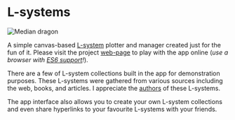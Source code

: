 # L-systems

![Median dragon](https://amphiluke.github.io/l-systems/img/dragon.png)

A simple canvas-based [L-system](https://en.wikipedia.org/wiki/L-system) plotter and manager created just for the fun of it. Please visit the project [web-page](https://amphiluke.github.io/l-systems/) to play with the app online (*use a browser with [ES6 support](https://kangax.github.io/compat-table/es6/)!*).

There are a few of L-system collections built in the app for demonstration purposes. These L-systems were gathered from various sources including the web, books, and articles. I appreciate the [authors](src/lib/README.MD) of these L-systems.

The app interface also allows you to create your own L-system collections and even share hyperlinks to your favourite L-systems with your friends.